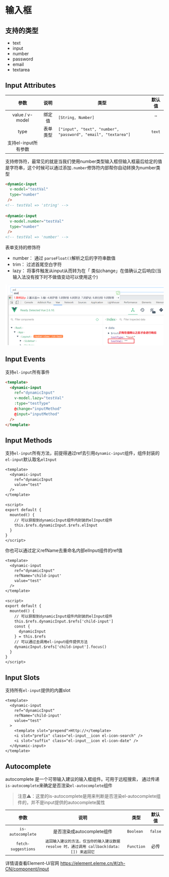 # 输入框

## 支持的类型

- text
- input
- number
- password
- email
- textarea

## Input Attributes


|       **参数**       | **说明** | **类型**                                                     | **默认值** |
| :------------------: | :------: | ------------------------------------------------------------ | :--------: |
|   value / v-model    |  绑定值  | `[String, Number]`                                           |     ''     |
|         type         | 表单类型 | `["input", "text", "number", "password", "email", "textarea"]` |   `text`   |
| 支持el-input所有参数 |          |                                                              |            |

支持修饰符，最常见的就是当我们使用number类型输入框但输入框最后给定的值是字符串，这个时候可以通过添加`.number`修饰符内部帮你自动转换为number类型

```html
<dynamic-input
  v-model="testVal"
  type="number"
 />
<!-- testVal => 'string' -->

<dynamic-input
  v-model.number="testVal"
  type="number"
 />
<!-- testVal => 'number' -->
```

表单支持的修饰符

- number： 通过 `parseFloat()`解析之后的字符串数值
- trim： 过滤首尾空白字符
- lazy： 将事件触发从input从而转为在「 类似change」在值确认之后响应(当输入法没有按下时不做值变动可以使用这个)

![lzay修饰符](./imgs/1.png)

## Input Events

支持`el-input`所有事件

```html
<template>
  <dynamic-input
    ref="dynamicInput"
    v-model.lazy="testVal"
    :type="testType"
    @change="inputMethod"
    @input="inputMethod"
  />
</template>
```

## Input Methods

支持`el-input`所有方法，前提得通过ref去引用`dynamic-input`组件，组件封装的`el-input`默认取名`elInput`

```vue
<template>
  <dynamic-input
    ref="dynamicInput
    value="test"
  />
</template>

<script>
export default {
  mounted() {
    // 可以获取到dynamicInput组件内封装的elInput组件
    this.$refs.dynamicInput.$refs.elInput
  }
}
</script>
```
你也可以通过定义refName去重命名内部elInput组件的ref值

```vue
<template>
  <dynamic-input
    ref="dynamicInput"
    refName="child-input'
    value="test"
  />
</template>

<script>
export default {
  mounted() {
    // 可以获取到dynamicInput组件内封装的elInput组件
    this.$refs.dynamicInput.$refs['child-input']
    const {
      dynamicInput
    } = this.$refs
    // 可以通过去调用el-input组件提供方法
    dynamicInput.$refs['child-input'].focus() 
  }
}
</script>
```

## Input Slots

支持所有`el-input`提供的内置slot

```vue
<template>
  <dynamic-input
    ref="dynamicInput"
    refName="child-input'
    value="test"
  >
    <template slot="prepend">Http://</template>
    <i slot="prefix" class="el-input__icon el-icon-search" />
    <i slot="suffix" class="el-input__icon el-icon-date" />
  </dynamic-input>
</template>
```

## Autocomplete

autocomplete 是一个可带输入建议的输入框组件。可用于远程搜索， 通过传递`is-autocomplete`来确定是否渲染`el-autocomplete`组件

> 注意⚠：这里的is-autocomplete是用来判断是否渲染el-autocomplete组件的，并不是input提供的autocomplete属性

|      **参数**       |                           **说明**                           | **类型**   | **默认值** |
| :-----------------: | :----------------------------------------------------------: | ---------- | :--------: |
|  `is-autocomplete`  |                  是否渲染成autocomplete组件                  | `Boolean`  |  `false`   |
| `fetch-suggestions` | `返回输入建议的方法，仅当你的输入建议数据 resolve 时，通过调用 callback(data:[]) 来返回它` | `Function` |    必传    |

详情请查看Element-Ui官网 https://element.eleme.cn/#/zh-CN/component/input
